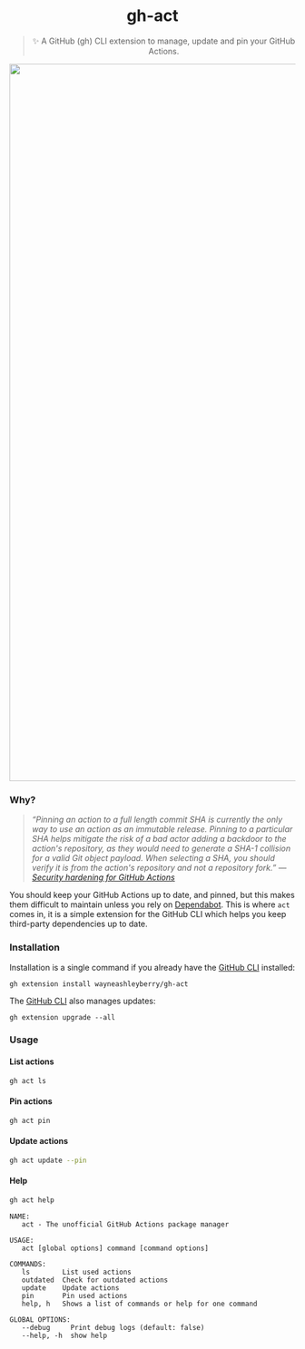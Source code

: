 <center>
<h1>gh-act</h1>

> ✨ A GitHub (gh) CLI extension to manage, update and pin your GitHub Actions.

<img width="1265" alt="Image" src="https://github.com/user-attachments/assets/9efbd0d5-f83e-4d65-98f0-abab889a39dd" />
</center>

### Why?

> _“Pinning an action to a full length commit SHA is currently the only way to use an action as an immutable release. Pinning to a particular SHA helps mitigate the risk of a bad actor adding a backdoor to the action's repository, as they would need to generate a SHA-1 collision for a valid Git object payload. When selecting a SHA, you should verify it is from the action's repository and not a repository fork.” — [Security hardening for GitHub Actions](https://docs.github.com/en/actions/security-guides/security-hardening-for-github-actions#using-third-party-actions)_

You should keep your GitHub Actions up to date, and pinned, but this makes them difficult to maintain unless you rely on [Dependabot](https://github.com/dependabot). This is where `act` comes in, it is a simple extension for the GitHub CLI which helps you keep third-party dependencies up to date.

### Installation

Installation is a single command if you already have the [GitHub CLI](https://cli.github.com) installed:

```
gh extension install wayneashleyberry/gh-act
```

The [GitHub CLI](https://cli.github.com) also manages updates:

```
gh extension upgrade --all
```

### Usage

#### List actions

```sh
gh act ls
```

#### Pin actions

```sh
gh act pin
```

#### Update actions

```sh
gh act update --pin
```

#### Help

```sh
gh act help
```

```
NAME:
   act - The unofficial GitHub Actions package manager

USAGE:
   act [global options] command [command options]

COMMANDS:
   ls        List used actions
   outdated  Check for outdated actions
   update    Update actions
   pin       Pin used actions
   help, h   Shows a list of commands or help for one command

GLOBAL OPTIONS:
   --debug     Print debug logs (default: false)
   --help, -h  show help
```
